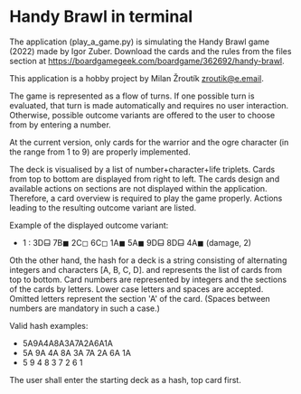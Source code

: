 # Handy Brawl in terminal

The  application (play_a_game.py) is simulating the Handy Brawl game (2022) made by Igor Zuber.
Download the cards and the rules from the files section at https://boardgamegeek.com/boardgame/362692/handy-brawl.

This application is a hobby project by Milan Žroutík <zroutik@e.email>.

The game is represented as a flow of turns.
If one possible turn is evaluated, that turn is made automatically and requires no user interaction.
Otherwise, possible outcome variants are offered to the user to choose from by entering a number.

At the current version, only cards for the warrior and the ogre character (in the range from 1 to 9) are properly implemented.

The deck is visualised by a list of number+character+life triplets.
Cards from top to bottom are displayed from right to left.
The cards design and available actions on sections are not displayed within the application.
Therefore, a card overview is required to play the game properly.
Actions leading to the resulting outcome variant are listed.  

Example of the displayed outcome variant:
- 1 :  3D⬓  7B◼  2C◻  6C◻  1A◼  5A◼  9D⬓  8D⬓  4A◼  (damage, 2)

Oth the other hand, the hash for a deck is a string consisting of alternating integers and characters [A, B, C, D].
and represents the list of cards from top to bottom.
Card numbers are represented by integers and the sections of the cards by letters.
Lower case letters and spaces are accepted.
Omitted letters represent the section 'A' of the card. (Spaces between numbers are mandatory in such a case.)

Valid hash examples:

- 5A9A4A8A3A7A2A6A1A
- 5A 9A 4A 8A 3A 7A 2A 6A 1A
- 5 9 4 8 3 7 2 6 1

The user shall enter the starting deck as a hash, top card first. 
